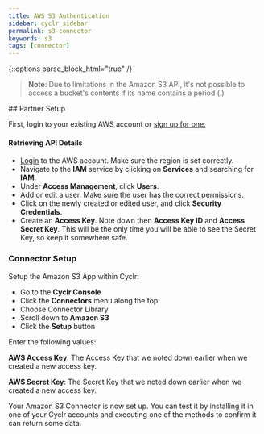 ```yaml
---
title: AWS S3 Authentication
sidebar: cyclr_sidebar
permalink: s3-connector
keywords: s3
tags: [connector]
---
```

{::options parse_block_html="true" /}
<section class="card">

> **Note**: Due to limitations in the Amazon S3 API, it's not possible to access a bucket's contents if its name contains a period (.)

</section>
<section class="card">
## Partner Setup

First, login to your existing AWS account or [sign up for one.](https://aws.amazon.com/)

#### Retrieving API Details

*   [Login](https://console.aws.amazon.com/console/home) to the AWS account. Make sure the region is set correctly.
*   Navigate to the **IAM** service by clicking on **Services** and searching for **IAM**.
*   Under **Access Management**, click **Users**.
*   Add or edit a user. Make sure the user has the correct permissions.
*   Click on the newly created or edited user, and click **Security Credentials**. 
*   Create an **Access Key**. Note down then **Access Key ID** and **Access Secret Key**. This will be the only time you will be able to see the Secret Key, so keep it somewhere safe.

### Connector Setup

Setup the Amazon S3 App within Cyclr:

*   Go to the **Cyclr Console**
*   Click the **Connectors** menu along the top
*   Choose Connector Library
*   Scroll down to **Amazon S3**
*   Click the **Setup** button

Enter the following values:

**AWS Access Key**: The Access Key that we noted down earlier when we created a new access key.

**AWS Secret Key**:  The Secret Key that we noted down earlier when we created a new access key.


Your Amazon S3 Connector is now set up. You can test it by installing it in one of your Cyclr accounts and executing one of the methods to confirm it can return some data.

</section>

